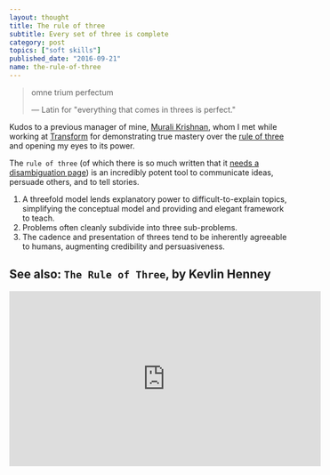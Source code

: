 ```yaml
---
layout: thought
title: The rule of three
subtitle: Every set of three is complete
category: post
topics: ["soft skills"]
published_date: "2016-09-21"
name: the-rule-of-three
---
```

> omne trium perfectum
>
> &mdash; Latin for "everything that comes in threes is perfect."
> 

Kudos to a previous manager of mine, [Murali Krishnan][murali-linkedin], whom
I met while working at [Transform][transform-website] for demonstrating true
mastery over the [rule of three][rule-of-three-wiki] and opening my eyes to its
power.

The `rule of three` (of which there is so much written that it
[needs a disambiguation page][disambiguation-wiki]) is an incredibly potent
tool to communicate ideas, persuade others, and to tell stories.

1. A threefold model lends explanatory power to difficult-to-explain topics,
simplifying the conceptual model and providing and elegant framework to teach.
2. Problems often cleanly subdivide into three sub-problems.
3. The cadence and presentation of threes tend to be inherently agreeable to
humans, augmenting credibility and persuasiveness.


## See also: `The Rule of Three`, by Kevlin Henney

<iframe width="560" height="315" src="https://www.youtube.com/embed/buEB5zLAHl8" frameborder="0" allowfullscreen></iframe>


[transform-website]: https://www.transform.co/
[rule-of-three-wiki]: https://en.wikipedia.org/wiki/Rule_of_three_(writing)
[disambiguation-wiki]: https://en.wikipedia.org/wiki/Rule_of_three
[murali-linkedin]: https://www.linkedin.com/in/muralirkrishnan/

